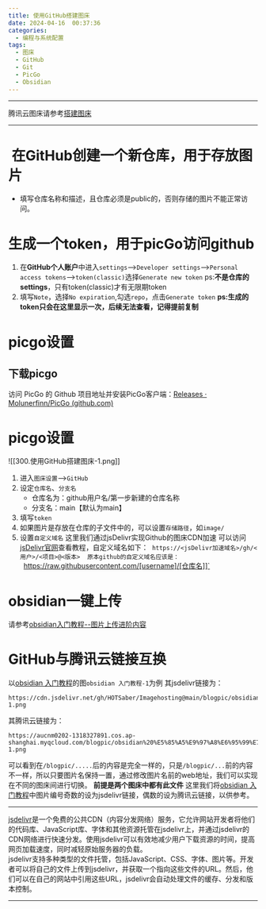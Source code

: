 ```yaml
---
title: 使用GitHub搭建图床
date: 2024-04-16  00:37:36
categories:
  - 编程与系统配置
tags:
  - 图床
  - GitHub
  - Git
  - PicGo
  - Obsidian
---
```

****
腾讯云图床请参考[搭建图床](https://hotsaber.github.io/2023/05/20/4.%E6%90%AD%E5%BB%BA%E5%9B%BE%E5%BA%8A/)
****
#  在GitHub创建一个新仓库，用于存放图片
- 填写仓库名称和描述，且仓库必须是public的，否则存储的图片不能正常访问。
# 生成一个token，用于picGo访问github
1. 在**GitHub个人账户**中进入`settings`-->`Developer settings`-->`Personal access tokens`-->`token(classic)`选择`Generate new token`
   ps:**不是仓库的settings**，只有token(classic)才有无限期token
2. 填写`Note`，选择`No expiration`,勾选`repo`，点击`Generate token`
   **ps:生成的token只会在这里显示一次，后续无法查看，记得提前复制**
# picgo设置
## 下载picgo
访问 PicGo 的 Github 项目地址并安装PicGo客户端：[Releases · Molunerfinn/PicGo (github.com)](https://eryinote.com/go?_=31614169aaaHR0cHM6Ly9naXRodWIuY29tL01vbHVuZXJmaW5uL1BpY0dvL3JlbGVhc2Vz)
# picgo设置
![[300.使用GitHub搭建图床-1.png]]
1. 进入`图床设置`-->`GitHub`
2. 设定`仓库名`、`分支名`
   - 仓库名为：github用户名/第一步新建的仓库名称
   - 分支名：main【默认为main】
3. 填写`token`
4. 如果图片是存放在仓库的子文件中的，可以设置`存储路径`，如`image/`
5. 设置`自定义域名`
	   这里我们通过jsDelivr实现Github的图床CDN加速
	   可以访问[jsDelivr官网](https://www.jsdelivr.com/?docs=gh)查看教程，自定义域名如下：
	    `https://<jsDelivr加速域名>/gh/<用户>/<项目>@<版本>
	    原本github的自定义域名应该是：
	    `https://raw.githubusercontent.com/[username]/[仓库名]]`
# obsidian一键上传
请参考[obsidian入门教程--图片上传进阶内容](https://hotsaber.github.io/2023/07/09/8.obsidian%20%E5%85%A5%E9%97%A8%E6%95%99%E7%A8%8B/#%E5%9B%BE%E7%89%87%E4%B8%8A%E4%BC%A0%EF%BC%88%E8%BF%9B%E9%98%B6%E5%86%85%E5%AE%B9%EF%BC%89)

# GitHub与腾讯云链接互换
以[obsidian 入门教程](https://hotsaber.github.io/2023/07/09/8.obsidian%20%E5%85%A5%E9%97%A8%E6%95%99%E7%A8%8B/)的图`obsidian 入门教程-1`为例
其jsdelivr链接为：
```
https://cdn.jsdelivr.net/gh/HOTSaber/Imagehosting@main/blogpic/obsidian%20%E5%85%A5%E9%97%A8%E6%95%99%E7%A8%8B-1.png
```
其腾讯云链接为：
```
https://aucnm0202-1318327891.cos.ap-shanghai.myqcloud.com/blogpic/obsidian%20%E5%85%A5%E9%97%A8%E6%95%99%E7%A8%8B-1.png
```
可以看到在`/blogpic/.....`后的内容是完全一样的，只是`/blogpic/...`前的内容不一样，所以只要图片名保持一置，通过修改图片名前的web地址，我们可以实现在不同的图床间进行切换。
**前提是两个图床中都有此文件**
这里我们将[obsidian 入门教程](https://hotsaber.github.io/2023/07/09/8.obsidian%20%E5%85%A5%E9%97%A8%E6%95%99%E7%A8%8B/)中图片编号奇数的设为jsdelivr链接，偶数的设为腾讯云链接，以供参考。
****
[jsdelivr](https://www.jsdelivr.com/?docs=gh)是一个免费的公共CDN（内容分发网络）服务，它允许网站开发者将他们的代码库、JavaScript库、字体和其他资源托管在jsdelivr上，并通过jsdelivr的CDN网络进行快速分发。使用jsdelivr可以有效地减少用户下载资源的时间，提高网页加载速度，同时减轻原始服务器的负载。  
jsdelivr支持多种类型的文件托管，包括JavaScript、CSS、字体、图片等。开发者可以将自己的文件上传到jsdelivr，并获取一个指向这些文件的URL。然后，他们可以在自己的网站中引用这些URL，jsdelivr会自动处理文件的缓存、分发和版本控制。
****
